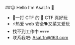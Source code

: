 ##😉 Hello I'm AsaL1n 👋

-  🚩一打 CTF 的 🚩 CTF 真好玩
- ⚡热爱 web 安全🐕又菜又爱玩
-  找不到工作中  💀💀💀💀
-  联系我吧: AsaL1n@163.com


<!--
**AsaL1n/AsaL1n** is a ✨ _special_ ✨ repository because its `README.md` (this file) appears on your GitHub profile.

Here are some ideas to get you started:

- 🔭 I’m currently working on ...
- 🌱 I’m currently learning ...
- 👯 I’m looking to collaborate on ...
- 🤔 I’m looking for help with ...
- 💬 Ask me about ...
- 📫 How to reach me: ...
- 😄 Pronouns: ...
- ⚡ Fun fact: ...
-->
